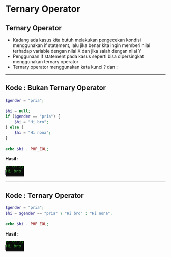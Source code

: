 # Ternary Operator

## Ternary Operator
- Kadang ada kasus kita butuh melakukan pengecekan kondisi menggunakan if statement, lalu jika benar kita ingin memberi nilai terhadap variable dengan nilai X dan jika salah dengan nilai Y
- Penggunaan if statement pada kasus seperti bisa dipersingkat menggunakan ternary operator
- Ternary operator menggunakan kata kunci ? dan :

---

## Kode : Bukan Ternary Operator

```php
$gender = "pria";

$hi = null;
if ($gender == "pria") {
    $hi = "Hi bro";
} else {
    $hi = "Hi nona";
}

echo $hi . PHP_EOL;
```

**Hasil :**

![1](../assets/img/21/1.webp)

---

## Kode : Ternary Operator

```php
$gender = "pria";
$hi = $gender == "pria" ? "Hi bro" : "Hi nona";

echo $hi . PHP_EOL;
```

**Hasil :**

![1](../assets/img/21/1.webp)